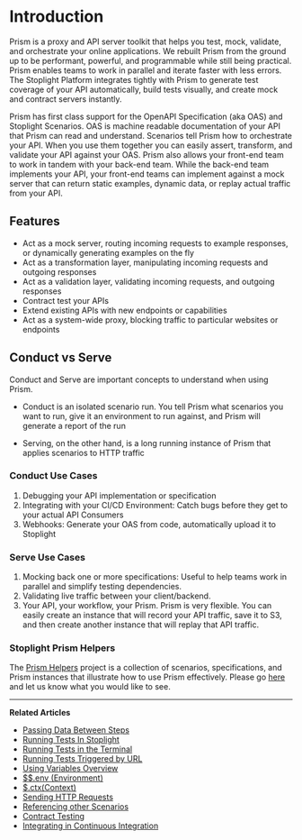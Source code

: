 # Introduction

Prism is a proxy and API server toolkit that helps you test, mock, validate, and orchestrate your online applications. We rebuilt Prism from the ground up to be performant, powerful, and programmable while still being practical. Prism enables teams to work in parallel and iterate faster with less errors. The Stoplight Platform integrates tightly with Prism to generate test coverage of your API automatically, build tests visually, and create mock and contract servers instantly.

Prism has first class support for the OpenAPI Specification (aka OAS) and Stoplight Scenarios. OAS is machine readable documentation of your API that Prism can read and understand. Scenarios tell Prism how to orchestrate your API. When you use them together you can easily assert, transform, and validate your API against your OAS. Prism also allows your front-end team to work in tandem with your back-end team. While the back-end team implements your API, your front-end teams can implement against a mock server that can return static examples, dynamic data, or replay actual traffic from your API.

## Features

* Act as a mock server, routing incoming requests to example responses, or dynamically generating examples on the fly
* Act as a transformation layer, manipulating incoming requests and outgoing responses
* Act as a validation layer, validating incoming requests, and outgoing responses
* Contract test your APIs
* Extend existing APIs with new endpoints or capabilities
* Act as a system-wide proxy, blocking traffic to particular websites or endpoints

## Conduct vs Serve

Conduct and Serve are important concepts to understand when using Prism.

* Conduct is an isolated scenario run. You tell Prism what scenarios you want to run, give it an environment to run against, and Prism will generate a report of the run

* Serving, on the other hand, is a long running instance of Prism that applies scenarios to HTTP traffic

### Conduct Use Cases

1.  Debugging your API implementation or specification
2.  Integrating with your CI/CD Environment: Catch bugs before they get to your actual API Consumers
3.  Webhooks: Generate your OAS from code, automatically upload it to Stoplight

### Serve Use Cases

1.  Mocking back one or more specifications: Useful to help teams work in parallel and simplify testing dependencies.
2.  Validating live traffic between your client/backend.
3.  Your API, your workflow, your Prism. Prism is very flexible. You can easily create an instance that will record your API traffic, save it to S3, and then create another instance that will replay that API traffic.

### Stoplight Prism Helpers

The [Prism Helpers](https://next.stoplight.io/stoplight/prism) project is a collection of scenarios, specifications, and Prism instances that illustrate how to use Prism effectively. Please go [here](https://community.stoplight.io) and let us know what you would like to see.

---

**Related Articles**

* [Passing Data Between Steps](/testing/getting-started/passing-data-between-steps)
* [Running Tests In Stoplight](/testing/running-tests/in-stoplight)
* [Running Tests in the Terminal](/testing/running-tests/in-the-terminal)
* [Running Tests Triggered by URL](/testing/running-tests/triggering-by-url)
* [Using Variables Overview](/testing/using-variables/overview)
* [$$.env (Environment)](/testing/using-variables/environment)
* [$.ctx(Context)](/testing/using-variables/context)
* [Sending HTTP Requests](/testing/sending-http-requests/overview)
* [Referencing other Scenarios](/testing/referencing-other-scenarios/overview)
* [Contract Testing](testing/leveraging-openapi/contract-testing)
* [Integrating in Continuous Integration](/testing/continuous-integration/overview)
